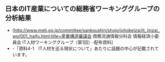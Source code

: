 ## 日本のIT産業についての総務省ワーキンググループの分析結果

* [http://www.meti.go.jp/committee/sankoushin/shojo/johokeizai/it_jinzai_wg/001_haifu.html:title=産業構造審議会 商務流通情報分科会 情報経済小委員会 IT人材ワーキンググループ（第1回）‐配布資料]
* -「資料4-1　IT人材を巡る現状について」あたりに話題の中心が記載されています。

